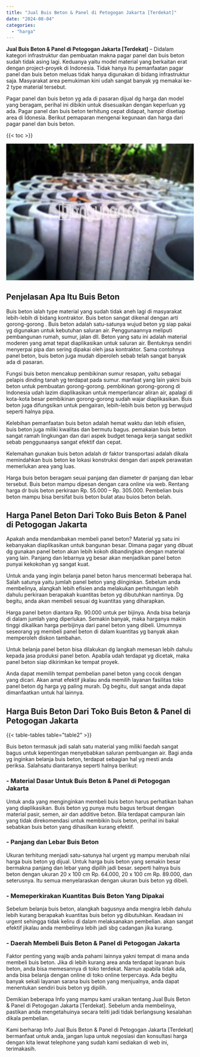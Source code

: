 ```yaml
---
title: "Jual Buis Beton & Panel di Petogogan Jakarta [Terdekat]"
date: "2024-08-04"
categories: 
  - "harga"
---
```


**Jual Buis Beton & Panel di Petogogan Jakarta \[Terdekat\]** – Didalam kategori infrastruktur dan pembuatan makna pagar panel dan buis beton sudah tidak asing lagi. Keduanya yaitu model material yang berkaitan erat dengan project-proyek di Indonesia. Tidak hanya itu pemanfaatan pagar panel dan buis beton meluas tidak hanya digunakan di bidang infrastruktur saja. Masyarakat area pemukiman kini udah sangat banyak yg memakai ke-2 type material tersebut.

Pagar panel dan buis beton yg ada di pasaran dijual dg harga dan model yang beragam, perihal ini dibikin untuk disesuaikan dengan keperluan yg ada. Pagar panel dan buis beton terhitung cepat didapat, hampir disetiap area di Idonesia. Berikut pemaparan mengenai kegunaan dan harga dari pagar panel dan buis beton.

{{< toc >}}

![Jual Buis Beton & Panel di Petogogan Jakarta [Terdekat]](/images/jual-panel-buis-beton-murah-31.png)

## Penjelasan Apa Itu Buis Beton

Buis beton ialah type material yang sudah tidak aneh lagi di masyarakat lebih-lebih di bidang kontraktor. Buis beton sangat dikenal dengan arti gorong-gorong . Buis beton adalah satu-satunya wujud beton yg siap pakai yg digunakan untuk kebutuhan saluran air. Penggunaannya meliputi pembangunan rumah, sumur, jalan dll. Beton yang satu ini adalah material moderen yang amat tepat diaplikasikan untuk saluran air. Bentuknya sendiri menyerpai pipa dan sering dipakai oleh jasa kontraktor. Sama contohnya panel beton, buis beton juga mudah diperoleh sebab telah sangat banyak ada di pasaran.

Fungsi buis beton mencakup pembikinan sumur resapan, yaitu sebagai pelapis dinding tanah yg terdapat pada sumur. manfaat yang lain yakni buis beton untuk pembuatan gorong-gorong. pembikinan gorong-gorong di Indonesia udah lazim diaplikasikan untuk memperlancar aliran air, apalagi di kota-kota besar pembikinan gorong-gorong sudah wajar diaplikasikan. Buis beton juga difungsikan untuk pengairan, lebih-lebih buis beton yg berwujud seperti halnya pipa.

Kelebihan pemanfaatan buis beton adalah hemat waktu dan lebih efisien, buis beton juga miliki kwalitas dan bermutu bagus. pemakaian buis beton sangat ramah lingkungan dan dari aspek budget tenaga kerja sangat sedikit sebab penggunaanya sangat efektif dan cepat.

Kelemahan gunakan buis beton adalah dr faktor transportasi adalah dikala memindahkan buis beton ke lokasi konstruksi dengan dari aspek perawatan memerlukan area yang luas.

Harga buis beton beragam seuai panjang dan diameter dr panjang dan lebar tersebut. Buis beton mampu dipesan dengan cara online via web. Rentang harga dr buis beton perkiraan Rp. 55.000 – Rp. 305.000. Pembelian buis beton mampu bisa bersifat buis beton bulat atau buios beton belah.

## Harga Panel Beton Dari Toko Buis Beton & Panel di Petogogan Jakarta

Apakah anda mendambakan membeli panel beton? Material yg satu ini kebanyakan diaplikasikan untuk bangunan besar. Dimana pagar yang dibuat dg gunakan panel beton akan lebih kokoh dibandingkan dengan material yang lain. Panjang dan lebarnya yg besar akan menjadikan panel beton punyai kekokohan yg sangat kuat.

Untuk anda yang ingin belanja panel beton harus mencermati beberapa hal. Salah satunya yaitu jumlah panel beton yang diinginkan. Sebelum anda membelinya, alangkah lebih efisien anda melakukan perhitungan lebih dahulu perkiraan berapakah kuantitas beton yg dibutuhkan nantinya. Dg begitu, anda akan membeli sesuai dg kuantitas yang diharapkan.

Harga panel beton diantara Rp. 90.000 untuk per bijinya. Anda bisa belanja di dalam jumlah yang diperlukan. Semakin banyak, maka harganya makin tinggi dikalikan harga perbijinya dari panel beton yang dibeli. Umumnya seseorang yg membeli panel beton di dalam kuantitas yg banyak akan memperoleh diskon tambahan.

Untuk belanja panel beton bisa dilakukan dg langkah memesan lebih dahulu kepada jasa produksi panel beton. Apabila udah terdapat yg dicetak, maka panel beton siap dikirimkan ke tempat proyek.

Anda dapat memilih tempat pembelian panel beton yang cocok dengan yang dicari. Akan amat efektif jikalau anda memilih layanan fasilitas toko panel beton dg harga yg paling murah. Dg begitu, duit sangat anda dapat dimanfaatkan untuk hal lainnya.

## Harga Buis Beton Dari Toko Buis Beton & Panel di Petogogan Jakarta

{{< table-tables table="table2" >}}

Buis beton termasuk jadi salah satu material yang miliki faedah sangat bagus untuk kepentingan menyebabkan saluran pembuangan air. Bagi anda yg inginkan belanja buis beton, terdapat sebagian hal yg mesti anda periksa. Salahsatu diantaranya seperti halnya berikut:

### \- Material Dasar Untuk Buis Beton & Panel di Petogogan Jakarta

Untuk anda yang menginginkan membeli buis beton harus perhatikan bahan yang diaplikasikan. Buis beton yg punya mutu bagus terbuat dengan material pasir, semen, air dan additive beton. Bila terdapat campuran lain yang tidak direkomendasi untuk membikin buis beton, perihal ini bakal sebabkan buis beton yang dihasilkan kurang efektif.

### \- Panjang dan Lebar Buis Beton

Ukuran terhitung menjadi satu-satunya hal urgent yg mampu merubah nilai harga buis beton yg dijual. Untuk harga buis beton yang semakin besar bermakna panjang dan lebar yang dipilih jadi besar. seperti halnya buis beton dengan ukuran 20 x 100 cm Rp. 64.000, 20 x 100 cm Rp. 89.000, dan seterusnya. Itu semua menyelaraskan dengan ukuran buis beton yg dibeli.

### \- Memeperkirakan Kuantitas Buis Beton Yang Dipakai

Sebelum belanja buis beton, alangkah bagusnya anda mengira lebih dahulu lebih kurang berapakah kuantitas buis beton yg dibutuhkan. Keadaan ini urgent sehingga tidak keliru di dalam melaksanakan pembelian. akan sangat efektif jikalau anda membelinya lebih jadi sbg cadangan jika kurang.

### \- Daerah Membeli Buis Beton & Panel di Petogogan Jakarta

Faktor penting yang wajib anda pahami lainnya yakni tempat di mana anda membeli buis beton. Jika di lebih kurang area anda terdapat layanan buis beton, anda bisa memesannya di toko terdekat. Namun apabila tidak ada, anda bisa belanja dengan online di toko online terpercaya. Ada begitu banyak sekali layanan sarana buis beton yang menjualnya, anda dapat menentukan sendiri buis beton yg dipilih.

Demikian beberapa Info yang mampu kami uraikan tentang Jual Buis Beton & Panel di Petogogan Jakarta \[Terdekat\]. Sebelum anda membelinya, pastikan anda mengetahuinya secara teliti jadi tidak berlangsung kesalahan dikala pembelian.

Kami berharap Info Jual Buis Beton & Panel di Petogogan Jakarta \[Terdekat\] bermanfaat untuk anda, jangan lupa untuk negosiasi dan konsultasi harga dengan kita lewat telephone yang sudah kami sediakan di web ini, terimakasih.
